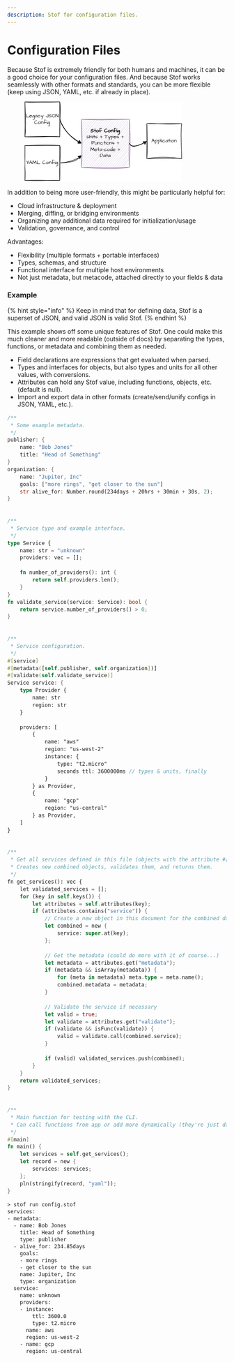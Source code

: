 ```yaml
---
description: Stof for configuration files.
---
```


# Configuration Files

Because Stof is extremely friendly for both humans and machines, it can be a good choice for your configuration files. And because Stof works seamlessly with other formats and standards, you can be more flexible (keep using JSON, YAML, etc. if already in place).

<figure><img src="../.gitbook/assets/config.png" alt=""><figcaption></figcaption></figure>

In addition to being more user-friendly, this might be particularly helpful for:

* Cloud infrastructure & deployment
* Merging, diffing, or bridging environments
* Organizing any additional data required for initialization/usage
* Validation, governance, and control

Advantages:

* Flexibility (multiple formats + portable interfaces)
* Types, schemas, and structure
* Functional interface for multiple host environments
* Not just metadata, but metacode, attached directly to your fields & data

### Example

{% hint style="info" %}
Keep in mind that for defining data, Stof is a superset of JSON, and valid JSON is valid Stof.
{% endhint %}

This example shows off some unique features of Stof. One could make this much cleaner and more readable (outside of docs) by separating the types, functions, or metadata and combining them as needed.

* Field declarations are expressions that get evaluated when parsed.
* Types and interfaces for objects, but also types and units for all other values, with conversions.
* Attributes can hold any Stof value, including functions, objects, etc. (default is null).
* Import and export data in other formats (create/send/unify configs in JSON, YAML, etc.).

```rust
/**
 * Some example metadata.
 */
publisher: {
    name: "Bob Jones"
    title: "Head of Something"
}
organization: {
    name: "Jupiter, Inc"
    goals: ["more rings", "get closer to the sun"]
    str alive_for: Number.round(234days + 20hrs + 30min + 30s, 2);
}


/**
 * Service type and example interface.
 */
type Service {
    name: str = "unknown"
    providers: vec = [];

    fn number_of_providers(): int {
        return self.providers.len();
    }
}
fn validate_service(service: Service): bool {
    return service.number_of_providers() > 0;
}


/**
 * Service configuration.
 */
#[service]
#[metadata([self.publisher, self.organization])]
#[validate(self.validate_service)]
Service service: {
    type Provider {
        name: str
        region: str
    }

    providers: [
        {
            name: "aws"
            region: "us-west-2"
            instance: {
                type: "t2.micro"
                seconds ttl: 3600000ms // types & units, finally
            }
        } as Provider,
        {
            name: "gcp"
            region: "us-central"
        } as Provider,
    ]
}


/**
 * Get all services defined in this file (objects with the attribute #[service]).
 * Creates new combined objects, validates them, and returns them.
 */
fn get_services(): vec {
    let validated_services = [];
    for (key in self.keys()) {
        let attributes = self.attributes(key);
        if (attributes.contains("service")) {
            // Create a new object in this document for the combined data
            let combined = new {
                service: super.at(key);
            };

            // Get the metadata (could do more with it of course...)
            let metadata = attributes.get("metadata");
            if (metadata && isArray(metadata)) {
                for (meta in metadata) meta.type = meta.name();
                combined.metadata = metadata;
            }

            // Validate the service if necessary
            let valid = true;
            let validate = attributes.get("validate");
            if (validate && isFunc(validate)) {
                valid = validate.call(combined.service);
            }

            if (valid) validated_services.push(combined);
        }
    }
    return validated_services;
}


/**
 * Main function for testing with the CLI.
 * Can call functions from app or add more dynamically (they're just data).
 */
#[main]
fn main() {
    let services = self.get_services();
    let record = new {
        services: services;
    };
    pln(stringify(record, "yaml"));
}
```

```
> stof run config.stof
services:
- metadata:
  - name: Bob Jones
    title: Head of Something
    type: publisher
  - alive_for: 234.85days
    goals:
    - more rings
    - get closer to the sun
    name: Jupiter, Inc
    type: organization
  service:
    name: unknown
    providers:
    - instance:
        ttl: 3600.0
        type: t2.micro
      name: aws
      region: us-west-2
    - name: gcp
      region: us-central
```
